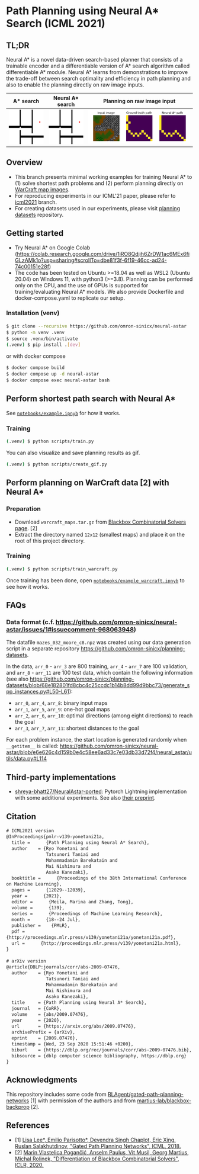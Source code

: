 # Path Planning using Neural A\* Search (ICML 2021)

## TL;DR

Neural A\* is a novel data-driven search-based planner that consists of a trainable encoder and a differentiable version of A\* search algorithm called differentiable A* module. Neural A\* learns from demonstrations to improve the trade-off between search optimality and efficiency in path planning and also to enable the planning directly on raw image inputs.

| A\* search | Neural A\* search | Planning on raw image input | 
|:--:|:--:|:--:|
| ![astar](assets/astar.gif) | ![neural_astar](assets/neural_astar.gif)| ![warcraft](assets/warcraft.png) |


## Overview
- This branch presents minimal working examples for training Neural A* to (1) solve shortest path problems and (2) perform planning directly on [WarCraft map images](https://edmond.mpdl.mpg.de/dataset.xhtml?persistentId=doi:10.17617/3.YJCQ5S).
- For reproducing experiments in our ICML'21 paper, please refer to [icml2021](https://github.com/omron-sinicx/neural-astar/tree/icml2021) branch.
- For creating datasets used in our experiments, please visit [planning datasets](https://github.com/omron-sinicx/planning-datasets) repository.

## Getting started
- Try Neural A* on Google Colab (https://colab.research.google.com/drive/1iRO8Qdjih6ZrDW1ac6MEx6fiGLzAMk1o?usp=sharing#scrollTo=dbe81f3f-6f19-46cc-ad24-74c00151e28f)
- The code has been tested on Ubuntu >=18.04 as well as WSL2 (Ubuntu 20.04) on Windows 11, with python3 (>=3.8). Planning can be performed only on the CPU, and the use of GPUs is supported for training/evaluating Neural A\* models. We also provide Dockerfile and docker-compose.yaml to replicate our setup.

### Installation (venv)
```sh
$ git clone --recursive https://github.com/omron-sinicx/neural-astar
$ python -m venv .venv
$ source .venv/bin/activate
(.venv) $ pip install .[dev]
```

or with docker compose

```sh
$ docker compose build
$ docker compose up -d neural-astar
$ docker compose exec neural-astar bash
```

## Perform shortest path search with Neural A\* 
See [`notebooks/example.ipnyb`](https://github.com/omron-sinicx/neural-astar/tree/minimal/notebooks/example.ipynb) for how it works.

### Training
```sh
(.venv) $ python scripts/train.py
```

You can also visualize and save planning results as gif. 
```sh
(.venv) $ python scripts/create_gif.py
```


## Perform planning on WarCraft data [2] with Neural A\* 


### Preparation
- Download `warcraft_maps.tar.gz` from [Blackbox Combinatorial Solvers page](https://edmond.mpdl.mpg.de/dataset.xhtml?persistentId=doi:10.17617/3.YJCQ5S). [2]
- Extract the directory named `12x12` (smallest maps) and place it on the root of this project directory.

### Training
```sh
(.venv) $ python scripts/train_warcraft.py
```

Once training has been done, open [`notebooks/example_warcraft.ipnyb`](https://github.com/omron-sinicx/neural-astar/tree/minimal/notebooks/example_warcraft.ipynb) to see how it works.

## FAQs

### Data format (c.f. https://github.com/omron-sinicx/neural-astar/issues/1#issuecomment-968063948)

The datafile `mazes_032_moore_c8.npz` was created using our data generation script in a separate repository https://github.com/omron-sinicx/planning-datasets.

In the data, `arr_0` - `arr_3` are 800 training, `arr_4` - `arr_7` are 100 validation, and `arr_8` - `arr_11` are 100 test data, which contain the following information (see also https://github.com/omron-sinicx/planning-datasets/blob/68e182801fd8cbc4c25ccdc1b14b8dd99d9bbc73/generate_spp_instances.py#L50-L61):

- `arr_0`, `arr_4`, `arr_8`: binary input maps
- `arr_1`, `arr_5`, `arr_9`: one-hot goal maps
- `arr_2`, `arr_6`, `arr_10`: optimal directions (among eight directions) to reach the goal
- `arr_3`, `arr_7`, `arr_11`: shortest distances to the goal

For each problem instance, the start location is generated randomly when `__getitem__` is called: https://github.com/omron-sinicx/neural-astar/blob/e6e626c4d159b0e4c58ee6ad33c7e03db33d72f4/neural_astar/utils/data.py#L114

## Third-party implementations

- [shreya-bhatt27/NeuralAstar-ported](https://github.com/shreya-bhatt27/NeuralAstar-ported): Pytorch Lightning implementation with some additional experiments. See also [their preprint](https://arxiv.org/abs/2208.04153).

## Citation

```
# ICML2021 version
@InProceedings{pmlr-v139-yonetani21a,
  title =      {Path Planning using Neural A* Search},
  author    = {Ryo Yonetani and
               Tatsunori Taniai and
               Mohammadamin Barekatain and
               Mai Nishimura and
               Asako Kanezaki},
  booktitle =      {Proceedings of the 38th International Conference on Machine Learning},
  pages =      {12029--12039},
  year =      {2021},
  editor =      {Meila, Marina and Zhang, Tong},
  volume =      {139},
  series =      {Proceedings of Machine Learning Research},
  month =      {18--24 Jul},
  publisher =    {PMLR},
  pdf =      {http://proceedings.mlr.press/v139/yonetani21a/yonetani21a.pdf},
  url =      {http://proceedings.mlr.press/v139/yonetani21a.html},
}

# arXiv version
@article{DBLP:journals/corr/abs-2009-07476,
  author    = {Ryo Yonetani and
               Tatsunori Taniai and
               Mohammadamin Barekatain and
               Mai Nishimura and
               Asako Kanezaki},
  title     = {Path Planning using Neural A* Search},
  journal   = {CoRR},
  volume    = {abs/2009.07476},
  year      = {2020},
  url       = {https://arxiv.org/abs/2009.07476},
  archivePrefix = {arXiv},
  eprint    = {2009.07476},
  timestamp = {Wed, 23 Sep 2020 15:51:46 +0200},
  biburl    = {https://dblp.org/rec/journals/corr/abs-2009-07476.bib},
  bibsource = {dblp computer science bibliography, https://dblp.org}
}
```

## Acknowledgments
This repository includes some code from [RLAgent/gated-path-planning-networks](https://github.com/RLAgent/gated-path-planning-networks) [1] with permission of the authors and from [martius-lab/blackbox-backprop](https://github.com/martius-lab/blackbox-backprop) [2].

## References
- [1] [Lisa Lee*, Emilio Parisotto*, Devendra Singh Chaplot, Eric Xing, Ruslan Salakhutdinov, "Gated Path Planning Networks", ICML, 2018.](https://arxiv.org/abs/1806.06408)
- [2] [Marin Vlastelica Pogančić, Anselm Paulus, Vit Musil, Georg Martius, Michal Rolinek, "Differentiation of Blackbox Combinatorial Solvers", ICLR, 2020.](https://arxiv.org/abs/1912.02175)
